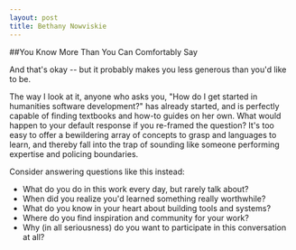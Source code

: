 ```yaml
---
layout: post
title: Bethany Nowviskie
---
```


##You Know More Than You Can Comfortably Say

And that's okay -- but it probably makes you less generous than you'd like to
be. 

The way I look at it, anyone who asks you, "How do I get started in humanities
software development?" has already started, and is perfectly capable of finding
textbooks and how-to guides on her own. What would happen to your default
response if you re-framed the question? It's too easy to offer a bewildering
array of concepts to grasp and languages to learn, and thereby fall into the
trap of sounding like someone performing expertise and policing boundaries. 

Consider answering questions like this instead: 

* What do you do in this work every day, but rarely talk about?
* When did you realize you'd learned something really worthwhile?
* What do you know in your heart about building tools and systems?
* Where do you find inspiration and community for your work?
* Why (in all seriousness) do you want to participate in this conversation at
  all?

